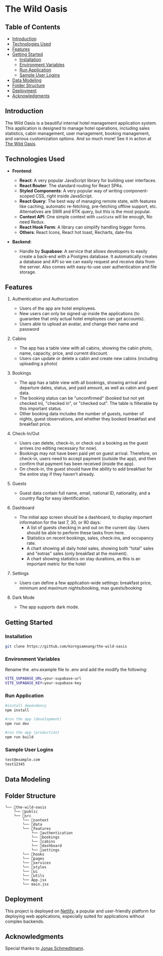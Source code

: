 # The Wild Oasis

## Table of Contents

-   [Introduction](#introduction)
-   [Technologies Used](#technologies-used)
-   [Features](#features)
-   [Getting Started](#getting-started)
    -   [Installation](#installation)
    -   [Environment Variables](#environment-variables)
    -   [Run Application](#run-applicaton)
    -   [Sample User Logins](#sample-user-logins)
-   [Data Modeling](#data-modeling)
-   [Folder Structure](#folder-structure)
-   [Deployment](#deployment)
-   [Acknowledgments](#acknowledgments)

## Introduction

The Wild Oasis is a beautiful internal hotel management application system. This
application is designed to manage hotel operations, including sales statistics,
cabin management, user management, booking management, and various customization
options. And so much more! See it in action at
[The Wild Oasis](https://the-wild-oasis-v3.netlify.app/).

## Technologies Used

-   **Frontend**:

    -   **React**: A very popular JavaScript library for building user
        interfaces.
    -   **React Router**: The standard routing for React SPAs.
    -   **Styled Components**: A very popular way of writing component-scoped
        CSS, right inside JavaScript.
    -   **React Query**: The best way of managing remote state, with features
        like caching, automatic re-fetching, pre-fetching offline support, etc.
        Alternatives are SWR and RTK query, but this is the most popular.
    -   **Context API**: One simple context with `useState` will be enough, No
        need Redux.
    -   **React Hook Form**: A library can simplify handling bigger forms.
    -   **Others**: React Icons, React hot toast, Recharts, date-fns

-   **Backend**:
    -   Handle by **Supabase**: A service that allows developers to easily
        create a back-end with a Postgres database. It automatically creates a
        database and API so we can easily request and receive data from the
        server. Also comes with easy-to-use user authentication and file
        storage.

## Features

1. Authentication and Authorization

    - Users of the app are hotel employees.
    - New users can only be signed up inside the applications (to guarantee that
      only actual hotel employees can get accounts).
    - Users able to upload an avatar, and change their name and password

2. Cabins

    - The app has a table view with all cabins, showing the cabin photo, name,
      capacity, price, and current discount.
    - Users can update or delete a cabin and create new cabins (including
      uploading a photo)

3. Bookings

    - The app has a table view with all bookings, showing arrival and departure
      dates, status, and paid amount, as well as cabin and guest data.
    - The booking status can be "unconfirmed" (booked but not yet checked in),
      "checked in", or "checked out". The table is filterable by this important
      status.
    - Other booking data includes the number of guests, number of nights, guest
      observations, and whether they booked breakfast and breakfast price.

4. Check-In/Out

    - Users can delete, check-in, or check out a booking as the guest arrives
      (no editing necessary for now).
    - Bookings may not have been paid yet on guest arrival. Therefore, on
      check-in, users need to accept payment (outside the app), and then confirm
      that payment has been received (inside the app).
    - On check-in, the guest should have the ability to add breakfast for the
      entire stay if they haven’t already.

5. Guests

    - Guest data contain full name, email, national ID, nationality, and a
      country flag for easy identification.

6. Dashboard

    - The initial app screen should be a dashboard, to display important
      information for the last 7, 30, or 90 days:
        - A list of guests checking in and out on the current day. Users should
          be able to perform these tasks from here.
        - Statistics on recent bookings, sales, check-ins, and occupancy rate.
        - A chart showing all daily hotel sales, showing both "total" sales and
          "extras" sales (only breakfast at the moment).
        - A chart showing statistics on stay durations, as this is an important
          metric for the hotel

7. Settings

    - Users can define a few application-wide settings: breakfast price, minimum
      and maximum nights/booking, max guests/booking

8. Dark Mode

    - The app supports dark mode.

## Getting Started

### Installation

```bash
git clone https://github.com/korngsamnang/the-wild-oasis
```

### Environment Variables

Rename the .env.example file to .env and add the modify the following:

```bash
VITE_SUPABASE_URL=your-supabase-url
VITE_SUPABASE_KEY=your-supabase-key
```

### Run Application

```bash
#install dependency
npm install

#run the app (development)
npm run dev

#run the app (production)
npm run build
```

### Sample User Logins

```bash
test@example.com
test12345
```

## Data Modeling

## Folder Structure

```
└── 📁the-wild-oasis
    └── 📁public
    └── 📁src
        └── 📁context
        └── 📁data
        └── 📁features
            └── 📁authentication
            └── 📁bookings
            └── 📁cabins
            └── 📁dashboard
            └── 📁settings
        └── 📁hooks
        └── 📁pages
        └── 📁services
        └── 📁styles
        └── 📁ui
        └── 📁utils
        └── App.jsx
        └── main.jsx
```

## Deployment

This project is deployed on [Netlify](https://app.netlify.com/), a popular and
user-friendly platform for deploying web applications, especially suited for
applications without complex backends.

## Acknowledgments

Special thanks to
[Jonas Schmedtmann](https://twitter.com/jonasschmedtman?lang=en).
